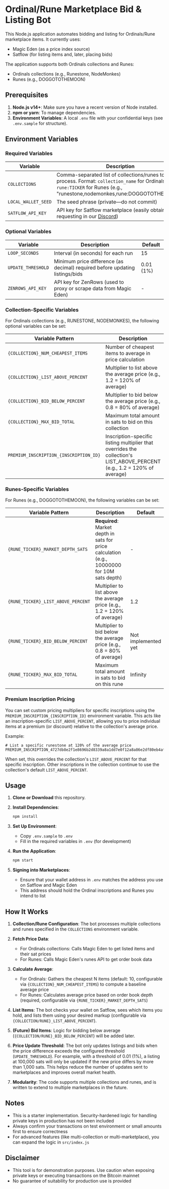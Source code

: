 # Ordinal/Rune Marketplace Bid & Listing Bot

This Node.js application automates bidding and listing for Ordinals/Rune marketplace items. It currently uses:

- Magic Eden (as a price index source)
- Satflow (for listing items and, later, placing bids)

The application supports both Ordinals collections and Runes:
- Ordinals collections (e.g., Runestone, NodeMonkes)
- Runes (e.g., DOGGOTOTHEMOON)

## Prerequisites

1. **Node.js v14+**: Make sure you have a recent version of Node installed.
2. **npm or yarn**: To manage dependencies.
3. **Environment Variables**: A local `.env` file with your confidential keys (see `.env.sample` for structure).

## Environment Variables

### Required Variables

| Variable | Description |
|----------|-------------|
| `COLLECTIONS` | Comma-separated list of collections/runes to process. Format: `collection_name` for Ordinals, `rune:TICKER` for Runes (e.g., "runestone,nodemonkes,rune:DOGGOTOTHEMOON") |
| `LOCAL_WALLET_SEED` | The seed phrase (private—do not commit) |
| `SATFLOW_API_KEY` | API key for Satflow marketplace (easily obtained by requesting in our [Discord](https://discord.gg/satflow)) |

### Optional Variables

| Variable | Description | Default |
|----------|-------------|---------|
| `LOOP_SECONDS` | Interval (in seconds) for each run | 15 |
| `UPDATE_THRESHOLD` | Minimum price difference (as decimal) required before updating listings/bids | 0.01 (1%) |
| `ZENROWS_API_KEY` | API key for ZenRows (used to proxy or scrape data from Magic Eden) | - |

### Collection-Specific Variables

For Ordinals collections (e.g., RUNESTONE, NODEMONKES), the following optional variables can be set:

| Variable Pattern | Description | Default |
|----------|-------------|---------|
| `{COLLECTION}_NUM_CHEAPEST_ITEMS` | Number of cheapest items to average in price calculation | 10 |
| `{COLLECTION}_LIST_ABOVE_PERCENT` | Multiplier to list above the average price (e.g., 1.2 = 120% of average) | 1.2 |
| `{COLLECTION}_BID_BELOW_PERCENT` | Multiplier to bid below the average price (e.g., 0.8 = 80% of average) | Not implemented yet |
| `{COLLECTION}_MAX_BID_TOTAL` | Maximum total amount in sats to bid on this collection | Infinity |
| `PREMIUM_INSCRIPTION_{INSCRIPTION_ID}` | Inscription-specific listing multiplier that overrides the collection's LIST_ABOVE_PERCENT (e.g., 1.2 = 120% of average) | - |

### Runes-Specific Variables

For Runes (e.g., DOGGOTOTHEMOON), the following variables can be set:

| Variable Pattern | Description | Default |
|----------|-------------|---------|
| `{RUNE_TICKER}_MARKET_DEPTH_SATS` | **Required**: Market depth in sats for price calculation (e.g., 10000000 for 10M sats depth) | - |
| `{RUNE_TICKER}_LIST_ABOVE_PERCENT` | Multiplier to list above the average price (e.g., 1.2 = 120% of average) | 1.2 |
| `{RUNE_TICKER}_BID_BELOW_PERCENT` | Multiplier to bid below the average price (e.g., 0.8 = 80% of average) | Not implemented yet |
| `{RUNE_TICKER}_MAX_BID_TOTAL` | Maximum total amount in sats to bid on this rune | Infinity |

### Premium Inscription Pricing

You can set custom pricing multipliers for specific inscriptions using the `PREMIUM_INSCRIPTION_{INSCRIPTION_ID}` environment variable. This acts like an inscription-specific `LIST_ABOVE_PERCENT`, allowing you to price individual items at a premium (or discount) relative to the collection's average price.

Example:
```
# List a specific runestone at 120% of the average price
PREMIUM_INSCRIPTION_4727db8e2f1e8696b2d8339a8a1dd7e0f12a8a86e2df80eb4afbccfca06667c1i987=1.2
```

When set, this overrides the collection's `LIST_ABOVE_PERCENT` for that specific inscription. Other inscriptions in the collection continue to use the collection's default `LIST_ABOVE_PERCENT`.

## Usage

1. **Clone or Download** this repository.

2. **Install Dependencies**:
   ```bash
   npm install
   ```

3. **Set Up Environment**:
   - Copy `.env.sample` to `.env`
   - Fill in the required variables in `.env` (for development)

4. **Run the Application**:
   ```bash
   npm start
   ```

5. **Signing into Marketplaces**:
   - Ensure that your wallet address in `.env` matches the address you use on Satflow and Magic Eden
   - This address should hold the Ordinal inscriptions and Runes you intend to list

## How It Works

1. **Collection/Rune Configuration**: The bot processes multiple collections and runes specified in the `COLLECTIONS` environment variable.

2. **Fetch Price Data**: 
   - For Ordinals collections: Calls Magic Eden to get listed items and their sat prices
   - For Runes: Calls Magic Eden's runes API to get order book data

3. **Calculate Average**: 
   - For Ordinals: Gathers the cheapest N items (default: 10, configurable via `{COLLECTION}_NUM_CHEAPEST_ITEMS`) to compute a baseline average price
   - For Runes: Calculates average price based on order book depth (required, configurable via `{RUNE_TICKER}_MARKET_DEPTH_SATS`)

4. **List Items**: The bot checks your wallet on Satflow, sees which items you hold, and lists them using your desired markup (configurable via `{COLLECTION/RUNE}_LIST_ABOVE_PERCENT`).

5. **(Future) Bid Items**: Logic for bidding below average (`{COLLECTION/RUNE}_BID_BELOW_PERCENT`) will be added later.

6. **Price Update Threshold**: The bot only updates listings and bids when the price difference exceeds the configured threshold (`UPDATE_THRESHOLD`). For example, with a threshold of 0.01 (1%), a listing at 100,000 sats will only be updated if the new price differs by more than 1,000 sats. This helps reduce the number of updates sent to marketplaces and improves overall market health.

7. **Modularity**: The code supports multiple collections and runes, and is written to extend to multiple marketplaces in the future.

## Notes

- This is a starter implementation. Security-hardened logic for handling private keys in production has not been included
- Always confirm your transactions on test environment or small amounts first to ensure correctness
- For advanced features (like multi-collection or multi-marketplace), you can expand the logic in `src/index.js`

## Disclaimer

- This tool is for demonstration purposes. Use caution when exposing private keys or executing transactions on the Bitcoin mainnet
- No guarantee of suitability for production use is provided
